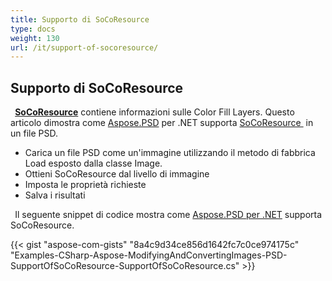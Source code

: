 ```yaml
---
title: Supporto di SoCoResource
type: docs
weight: 130
url: /it/support-of-socoresource/
---
```


## **Supporto di SoCoResource**
` `[**SoCoResource**](https://reference.aspose.com/net/psd/aspose.psd.fileformats.psd.layers.layerresources/socoresource) contiene informazioni sulle Color Fill Layers. Questo articolo dimostra come [Aspose.PSD](https://products.aspose.com/psd) per .NET supporta [SoCoResource ](https://reference.aspose.com/net/psd/aspose.psd.fileformats.psd.layers.layerresources/socoresource) in un file PSD. 

- Carica un file PSD come un'immagine utilizzando il metodo di fabbrica Load esposto dalla classe Image.
- Ottieni SoCoResource dal livello di immagine
- Imposta le proprietà richieste
- Salva i risultati

` `Il seguente snippet di codice mostra come [Aspose.PSD per .NET](https://products.aspose.com/psd/net) supporta SoCoResource. 

{{< gist "aspose-com-gists" "8a4c9d34ce856d1642fc7c0ce974175c" "Examples-CSharp-Aspose-ModifyingAndConvertingImages-PSD-SupportOfSoCoResource-SupportOfSoCoResource.cs" >}}
